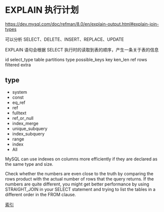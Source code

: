 # EXPLAIN 执行计划

https://dev.mysql.com/doc/refman/8.0/en/explain-output.html#explain-join-types

可以分析 SELECT、DELETE、INSERT、REPLACE、UPDATE

EXPLAIN 语句会根据 SELECT 执行时的读取到表的顺序，产生一条关于表的信息

id select_type table partitions type possible_keys key ken_len ref rows filtered extra

## type

- system
- const
- eq_ref
- ref
- fulltext
- ref_or_null
- index_merge
- unique_subquery
- index_subquery
- range
- index
- All

MySQL can use indexes on columns more efficiently if they are declared as the same type and size. 

Check whether the numbers are even close to the truth by comparing the rows product with the actual number of rows that the query returns. If the numbers are quite different, you might get better performance by using STRAIGHT_JOIN in your SELECT statement and trying to list the tables in a different order in the FROM clause.

[索引](https://mp.weixin.qq.com/s/QruFD8_v3ZzTcqdLjwMmOg)
